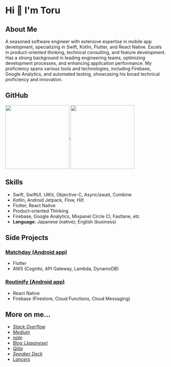 # Hi 👋 I'm Toru

## About Me 

A seasoned software engineer with extensive expertise in mobile app development, specializing in Swift, Kotlin, Flutter, and React Native. Excels in product-oriented thinking, technical consulting, and feature development. Has a strong background in leading engineering teams, optimizing development processes, and enhancing application performance. My proficiency spans various tools and technologies, including Firebase, Google Analytics, and automated testing, showcasing his broad technical proficiency and innovation. 

## GitHub

<a href="https://github.com/anuraghazra/github-readme-stats">
  <img height=200 align="center" src="https://github-readme-stats.vercel.app/api?username=torufuruya&include_all_commits=true&count_private=true&rank_icon=github&show_icons=true&theme=transparent&show=prs_merged_percentage" />
</a>
<a href="https://github.com/anuraghazra/convoychat">
  <img height=200 align="center" src="https://github-readme-stats.vercel.app/api/top-langs?username=torufuruya&layout=compact&theme=transparent&langs_count=8&card_width=320" />
</a>

## Skills

- Swift, SwiftUI, UIKit, Objective-C, Async/await, Combine
- Kotlin, Android Jetpack, Flow, Hilt
- Flutter, React Native
- Product-oriented Thinking
- Firebase, Google Analytics, Mixpanel Circle CI, Fastlane, etc
- **Language:** Japanese (native); English (business)

## Side Projects

### [Matchday (Android app)](https://play.google.com/store/apps/details?id=com.torufuruya.matchday)

- Flutter
- AWS (Cognito, API Gateway, Lambda, DynamoDB)

### [Routinify (Android app)](https://play.google.com/store/apps/details?id=com.torufuruya.routinify)

- React Native
- Firebase (Firestore, Cloud Functions, Cloud Messaging)

## More on me...

- [_Stack Overflow_](https://stackoverflow.com/users/4834226/toru?tab=profile)
- [_Medium_](https://medium.com/@toru_furuya)
- [_note_](https://note.com/yatt0825)
- [_Blog (Japanese)_](http://tofucodes.hatenablog.jp/archive)
- [_Qiita_](https://qiita.com/torufuruya@github)
- [_Speaker Deck_](https://speakerdeck.com/torufuruya)
- [_Lancers_](https://www.lancers.jp/profile/tofucodes)
